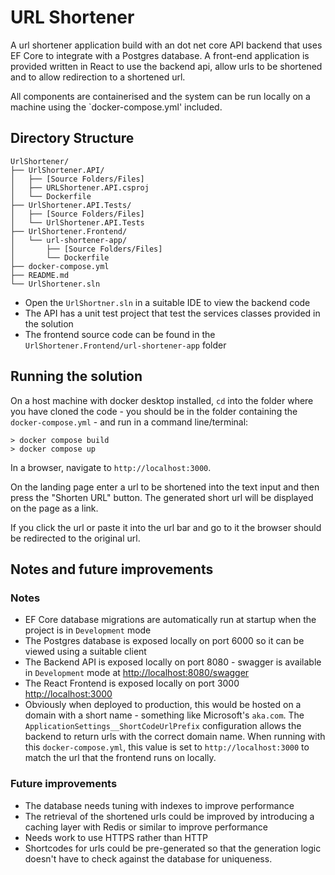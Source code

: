 # URL Shortener

A url shortener application build with an dot net core API backend that uses EF Core to integrate with a Postgres database. A front-end application is provided written in React to use the backend api, allow urls to be shortened and to allow redirection to a shortened url.

All components are containerised and the system can be run locally on a machine using the `docker-compose.yml' included.

## Directory Structure

```
UrlShortener/
├── UrlShortener.API/
│   ├── [Source Folders/Files]
│   ├── URLShortener.API.csproj
│   └── Dockerfile
├── UrlShortener.API.Tests/
│   ├── [Source Folders/Files]
│   └── UrlShortener.API.Tests
├── UrlShortener.Frontend/
│   └── url-shortener-app/
│       ├── [Source Folders/Files]
│       └── Dockerfile
├── docker-compose.yml
├── README.md
└── UrlShortener.sln
```

- Open the `UrlShortner.sln` in a suitable IDE to view the backend code
- The API has a unit test project that test the services classes provided in the solution
- The frontend source code can be found in the `UrlShortener.Frontend/url-shortener-app` folder

## Running the solution

On a host machine with docker desktop installed, `cd` into the folder where you have cloned the code - you should be in the folder containing the `docker-compose.yml` - and run in a command line/terminal:

```
> docker compose build
> docker compose up
```

In a browser, navigate to `http://localhost:3000`.

On the landing page enter a url to be shortened into the text input and then press the "Shorten URL" button. The generated short url will be displayed on the page as a link.

If you click the url or paste it into the url bar and go to it the browser should be redirected to the original url.

## Notes and future improvements

### Notes

- EF Core database migrations are automatically run at startup when the project is in `Development` mode
- The Postgres database is exposed locally on port 6000 so it can be viewed using a suitable client
- The Backend API is exposed locally on port 8080 - swagger is available in `Development` mode at [http://localhost:8080/swagger](http://localhost:8080/swagger)
- The React Frontend is exposed locally on port 3000 [http://localhost:3000](http://localhost:3000)
- Obviously when deployed to production, this would be hosted on a domain with a short name - something like Microsoft's `aka.com`. The `ApplicationSettings__ShortCodeUrlPrefix` configuration allows the backend to return urls with the correct domain name. When running with this `docker-compose.yml`, this value is set to `http://localhost:3000` to match the url that the frontend runs on locally.

### Future improvements

- The database needs tuning with indexes to improve performance
- The retrieval of the shortened urls could be improved by introducing a caching layer with Redis or similar to improve performance
- Needs work to use HTTPS rather than HTTP
- Shortcodes for urls could be pre-generated so that the generation logic doesn't have to check against the database for uniqueness.
